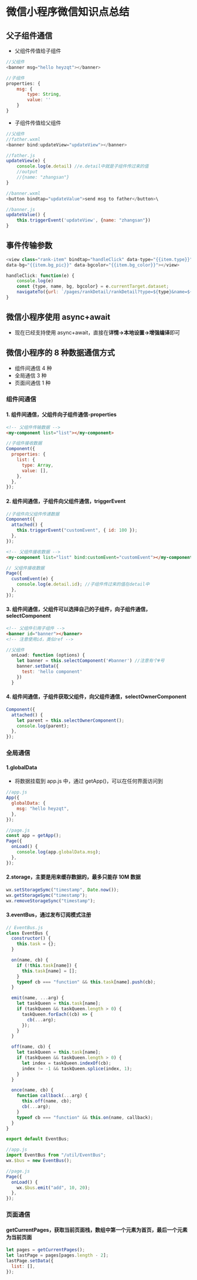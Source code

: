 # 微信小程序微信知识点总结

## 父子组件通信

- 父组件传值给子组件

```javascript
//父组件
<banner msg="hello heyzqt"></banner>

//子组件
properties: {
    msg: {
        type: String,
        value: ''
    }
}
```

- 子组件传值给父组件

```javascript
//父组件
//father.wxml
<banner bind:updateView="updateView"></banner>

//father.js
updateView(e) {
    console.log(e.detail) //e.detail中就是子组件传过来的值
    //output
    //{name: "zhangsan"}
}

//banner.wxml
<button bindtap="updateValue">send msg to father</button>\

//banner.js
updateValue() {
    this.triggerEvent('updateView', {name: "zhangsan"})
}
```

## 事件传输参数

```javascript
<view class="rank-item" bindtap="handleClick" data-type="{{item.type}}" data-name="{{item.name}}"
data-bg="{{item.bg_pic}}" data-bgcolor="{{item.bg_color}}"></view>

handleClick: function(e) {
    console.log(e)
    const {type, name, bg, bgcolor} = e.currentTarget.dataset;
    navigateTo({url: `/pages/rankDetail/rankDetail?type=${type}&name=${name}&bg=${bg}&bgcolor=${bgcolor}`})
}
```

## 微信小程序使用 async+await

- 现在已经支持使用 async+await，直接在**详情->本地设置->增强编译**即可

## 微信小程序的 8 种数据通信方式

- 组件间通信 4 种
- 全局通信 3 种
- 页面间通信 1 种

### 组件间通信

#### 1. 组件间通信，父组件向子组件通信-properties

```html
<!-- 父组件传输数据 -->
<my-component list="list"></my-component>
```

```javascript
//子组件接收数据
Component({
  properties: {
    list: {
      type: Array,
      value: [],
    },
  },
});
```

#### 2. 组件间通信，子组件向父组件通信，triggerEvent

```javascript
//子组件向父组件传递数据
Component({
  attached() {
    this.triggerEvent("customEvent", { id: 100 });
  },
});
```

```html
<!-- 父组件接收数据 -->
<my-component list="list" bind:customEvent="customEvent"></my-component>
```

```javascript
// 父组件接收数据
Page({
  customEvent(e) {
    console.log(e.detail.id); //子组件传过来的值在detail中
  },
});
```

#### 3. 组件间通信，父组件可以选择自己的子组件，向子组件通信，selectComponent

```html
<!-- 父组件引用子组件 -->
<banner id="banner"></banner>
<!-- 注意使用id，类似ref -->
```

```javascript
//父组件
  onLoad: function (options) {
    let banner = this.selectComponent('#banner') //注意有个#号
    banner.setData({
      test: 'hello component'
    })
  }
```

#### 4. 组件间通信，子组件获取父组件，向父组件通信，selectOwnerComponent

```javascript
Component({
  attached() {
    let parent = this.selectOwnerComponent();
    console.log(parent);
  },
});
```

### 全局通信

#### 1.globalData

- 将数据挂载到 app.js 中，通过 getApp()，可以在任何界面访问到

```javascript
//app.js
App({
  globalData: {
    msg: "hello heyzqt",
  },
});

//page.js
const app = getApp();
Page({
  onLoad() {
    console.log(app.globalData.msg);
  },
});
```

#### 2.storage，主要是用来缓存数据的，最多只能存 10M 数据

```javascript
wx.setStorageSymc("timestamp", Date.now());
wx.getStorageSymc("timestamp");
wx.removeStorageSync("timestamp");
```

#### 3.eventBus，通过发布订阅模式注册

```javascript
// EventBus.js
class EventBus {
  constructor() {
    this.task = {};
  }

  on(name, cb) {
    if (!this.task[name]) {
      this.task[name] = [];
    }
    typeof cb === "function" && this.task[name].push(cb);
  }

  emit(name, ...arg) {
    let taskQueen = this.task[name];
    if (taskQueen && taskQueen.length > 0) {
      taskQueen.forEach((cb) => {
        cb(...arg);
      });
    }
  }

  off(name, cb) {
    let taskQueen = this.task[name];
    if (taskQueen && taskQueen.length > 0) {
      let index = taskQueen.indexOf(cb);
      index != -1 && taskQueen.splice(index, 1);
    }
  }

  once(name, cb) {
    function callback(...arg) {
      this.off(name, cb);
      cb(...arg);
    }
    typeof cb === "function" && this.on(name, callback);
  }
}

export default EventBus;
```

```javascript
//app.js
import EventBus from "/util/EventBus";
wx.$bus = new EventBus();
```

```javascript
//page.js
Page({
  onLoad() {
    wx.$bus.emit("add", 10, 20);
  },
});
```

### 页面通信

#### getCurrentPages，获取当前页面栈，数组中第一个元素为首页，最后一个元素为当前页面

```javascript
let pages = getCurrentPages();
let lastPage = pages[pages.length - 2];
lastPage.setData({
  list: [],
});
```
